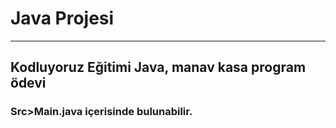 # Java Projesi
-----

## Kodluyoruz Eğitimi Java, manav kasa program ödevi


### Src>Main.java içerisinde bulunabilir.
